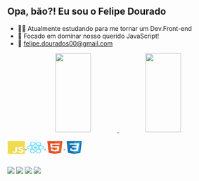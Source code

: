 ## Opa, bão?! Eu sou o Felipe Dourado

- 👨‍💻 Atualmente estudando para me tornar um Dev.Front-end
- 📘 Focado em dominar nosso querido JavaScript!
- 📩 felipe.dourados00@gmail.com
<div align="center">
  <a href="https://github.com/FelipeDourado0">
  <img height="180em" width="40%" src="https://github-readme-stats.vercel.app/api?username=FelipeDourado0&show_icons=true&theme=aura&include_all_commits=true&count_private=true"/>
  <img height="180em" width="40%" src="https://github-readme-stats.vercel.app/api/top-langs/?username=FelipeDourado0&layout=compact&langs_count=7&theme=aura"/>
    
    
</div>
  <div style="display: inline_block;"><br>
  <img align="center" alt="Felipe-Js" height="30" width="40" src="https://raw.githubusercontent.com/devicons/devicon/master/icons/javascript/javascript-plain.svg">
  <img align="center" alt="Felipe-React" height="30" width="40" src="https://raw.githubusercontent.com/devicons/devicon/master/icons/react/react-original.svg">
  <img align="center" alt="Felipe-HTML" height="30" width="40" src="https://raw.githubusercontent.com/devicons/devicon/master/icons/html5/html5-original.svg">
  <img align="center" alt="Felipe-CSS" height="30" width="40" src="https://raw.githubusercontent.com/devicons/devicon/master/icons/css3/css3-original.svg">
</div>
  
  ##
 
<div> 
    <a href="https://www.instagram.com/_felipe.drd/" target="_blank"><img src="https://img.shields.io/badge/-Instagram-%23E4405F?style=for-the-badge&logo=instagram&logoColor=white" target="_blank"></a>
    <a href = "mailto:felipe.dourados00@gmail.com"><img src="https://img.shields.io/badge/-Gmail-%23333?style=for-the-badge&logo=gmail&logoColor=white" target="_blank"></a>
    <a href="https://www.linkedin.com/in/felipe-dourado-643889209/" target="_blank"><img src="https://img.shields.io/badge/-LinkedIn-%230077B5?style=for-the-badge&logo=linkedin&logoColor=white" target="_blank"></a>
    <a href="https://wa.me/5561985833872" target="_blank"><img src="https://img.shields.io/badge/WhatsApp-25D366?style=for-the-badge&logo=whatsapp&logoColor=white" target="_blank"></a>
</div>
 
